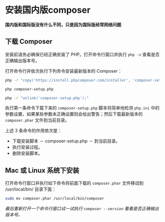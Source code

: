 # 安装国内版composer

__国内版和国际版没有什么不同，只是因为国际版经常网络问题__

## 下载 Composer

安装前请务必确保已经正确安装了 PHP。打开命令行窗口并执行 `php -v` 查看是否正确输出版本号。


打开命令行并依次执行下列命令安装最新版本的 Composer：

```sh
php -r "copy('https://install.phpcomposer.com/installer', 'composer-setup.php');"

php composer-setup.php

php -r "unlink('composer-setup.php');"
```

执行第一条命令下载下来的 `composer-setup.php` 脚本将简单地检测 `php.ini` 中的参数设置，如果某些参数未正确设置则会给出警告；然后下载最新版本的 `composer.phar` 文件到当前目录。

上述 3 条命令的作用依次是：


 - 下载安装脚本 － composer-setup.php － 到当前目录。
 - 执行安装过程。
 - 删除安装脚本。


## Mac 或 Linux 系统下安装
打开命令行窗口并执行如下命令将前面下载的 `composer.phar` 文件移动到 /usr/local/bin/ 目录下面：

```sh
sudo mv composer.phar /usr/local/bin/composer
```

_最后重新打开一个命令行窗口试一试执行 `composer --version` 看看是否正确输出版本号。_